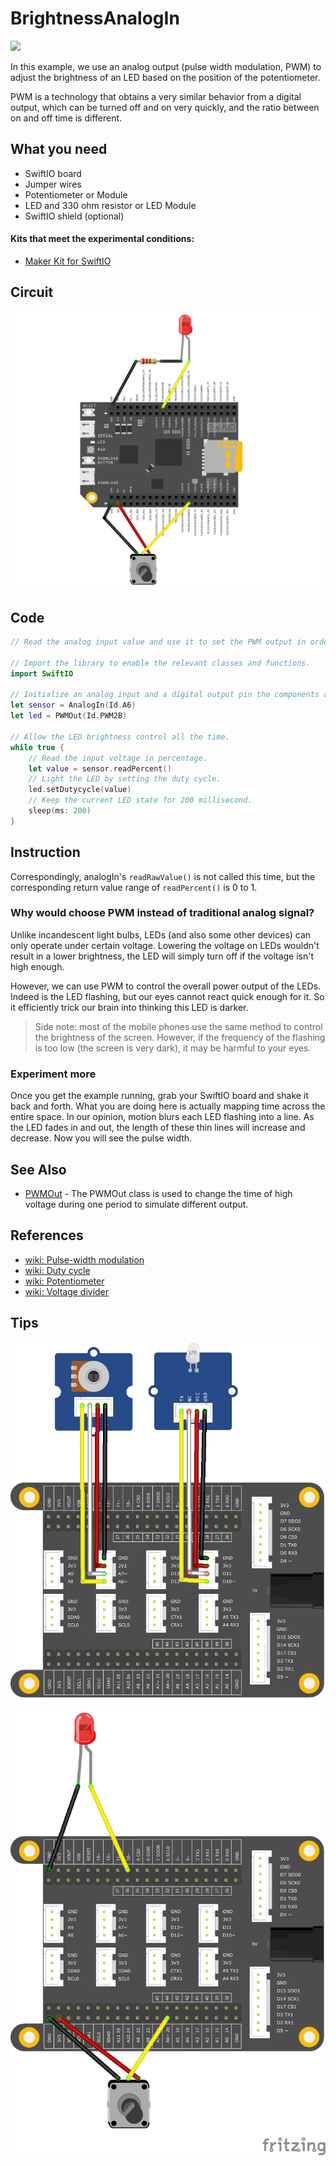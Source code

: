 # BrightnessAnalogIn

![](https://gblobscdn.gitbook.com/assets%2F-MGOJWkptBbZ3bq0TpEw%2Fsync%2F134d7c3b3ca6c6870503907c7fed84bcfe0e9334.gif?alt=media)

In this example, we use an analog output \(pulse width modulation, PWM\) to adjust the brightness of an LED based on the position of the potentiometer.

PWM is a technology that obtains a very similar behavior from a digital output, which can be turned off and on very quickly, and the ratio between on and off time is different.

## What you need <a id="what-you-need"></a>

* SwiftIO board
* Jumper wires
* Potentiometer or Module
* LED and 330 ohm resistor or LED Module
* SwiftIO shield \(optional\)

#### Kits that meet the experimental conditions: <a id="kits-that-meet-the-experimental-conditions"></a>

* ​[Maker Kit for SwiftIO](https://www.madmachine.io/product-page/maker-kit-for-swiftio)​

## Circuit <a id="circuit"></a>

![](../../.gitbook/assets/image%20%283%29.png)

## Code <a id="code"></a>

```swift
// Read the analog input value and use it to set the PWM output in order to change the LED brightness.

// Import the library to enable the relevant classes and functions.
import SwiftIO

// Initialize an analog input and a digital output pin the components are connected to.
let sensor = AnalogIn(Id.A6)
let led = PWMOut(Id.PWM2B)

// Allow the LED brightness control all the time.
while true {
    // Read the input voltage in percentage.
    let value = sensor.readPercent()
    // Light the LED by setting the duty cycle.
    led.setDutycycle(value)
    // Keep the current LED state for 200 millisecond.
    sleep(ms: 200)
}
```

## Instruction <a id="instruction"></a>



Correspondingly, analogIn's `readRawValue()` is not called this time, but the corresponding return value range of `readPercent()` is 0 to 1.

### Why would choose PWM instead of traditional analog signal? <a id="why-would-pwm-instead-of-traditional-analog-signal"></a>

Unlike incandescent light bulbs, LEDs \(and also some other devices\) can only operate under certain voltage. Lowering the voltage on LEDs wouldn't result in a lower brightness, the LED will simply turn off if the voltage isn't high enough.

However, we can use PWM to control the overall power output of the LEDs. Indeed is the LED flashing, but our eyes cannot react quick enough for it. So it efficiently trick our brain into thinking this LED is darker.

> Side note: most of the mobile phones use the same method to control the brightness of the screen. However, if the frequency of the flashing is too low \(the screen is very dark\), it may be harmful to your eyes.

### Experiment more <a id="experiment-more"></a>

Once you get the example running, grab your SwiftIO board and shake it back and forth. What you are doing here is actually mapping time across the entire space. In our opinion, motion blurs each LED flashing into a line. As the LED fades in and out, the length of these thin lines will increase and decrease. Now you will see the pulse width.

## See Also <a id="see-also"></a>

* ​[PWMOut](https://swiftioapi.madmachine.io/Classes/PWMOut.html) - The PWMOut class is used to change the time of high voltage during one period to simulate different output. 

## References <a id="references"></a>

* ​[wiki: Pulse-width modulation](https://en.wikipedia.org/wiki/Pulse-width_modulation)​
* ​[wiki: Duty cycle](https://en.wikipedia.org/wiki/Duty_cycle)​
* ​[wiki: Potentiometer](https://en.wikipedia.org/wiki/Potentiometer)​
* ​[wiki: Voltage divider](https://en.wikipedia.org/wiki/Voltage_divider)​

## Tips <a id="tips"></a>

![](../../.gitbook/assets/image%20%289%29.png)

  


![](../../.gitbook/assets/image%20%282%29.png)

